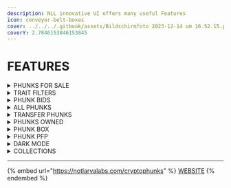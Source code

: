 ```yaml
---
description: NLL innovative UI offers many useful Features
icon: conveyor-belt-boxes
cover: ../../../.gitbook/assets/Bildschirmfoto 2023-12-14 um 16.52.15.png
coverY: 2.7846153846153845
---
```


# FEATURES

<details>

<summary>PHUNKS FOR SALE</summary>

All Phunks offered for Sale are sorted by price (Low to High) by default.

![](<../../../.gitbook/assets/Bildschirmfoto 2022-03-10 um 16.39.06.png>)

</details>

<details>

<summary>TRAIT FILTERS</summary>

All phunks for sale can be filtered out by traits and properties using filters.

![](<../../../.gitbook/assets/Bildschirmfoto 2022-03-10 um 16.40.16.png>)

</details>

<details>

<summary>PHUNK BIDS</summary>

Bid on any of 10'000 Phunks available, even those not offered for sale.

![](<../../../.gitbook/assets/Bildschirmfoto 2022-03-10 um 16.40.42.png>)

</details>

<details>

<summary>ALL PHUNKS</summary>

Search for any phunk in whole collection, use filters to narrow down your favourite traits.

![](<../../../.gitbook/assets/Bildschirmfoto 2022-03-10 um 16.41.05.png>)

</details>

<details>

<summary>TRANSFER PHUNKS</summary>

Transfer Phunks using "[**Transfer**](tutorials.md#tutorials)" button.

![](<../../../.gitbook/assets/Screen Shot 2022-03-16 at 14.12.52.png>)

</details>

<details>

<summary>PHUNKS OWNED</summary>

View all Phunks you own in one place.

![](<../../../.gitbook/assets/Screen Shot 2022-04-03 at 23.25.15.png>)

![](<../../../.gitbook/assets/Screen Shot 2022-04-03 at 23.25.43.png>)

</details>

<details>

<summary>PHUNK BOX</summary>

Use Phunk Box to browse collections for any account holding Phunks.

![](<../../../.gitbook/assets/Screen Shot 2022-04-03 at 23.26.18 (1).png>)

![](<../../../.gitbook/assets/Screen Shot 2022-04-03 at 23.26.44 (1).png>)

</details>

<details>

<summary>PHUNK PFP</summary>

Edit any Phunk to custom Border and Background color.

![](<../../../.gitbook/assets/Screen Shot 2022-04-03 at 23.23.28.png>)

</details>

<details>

<summary>DARK MODE</summary>

Switch between light and dark mode using half moon button on top right corner.

![](<../../../.gitbook/assets/Screen Shot 2022-04-19 at 09.23.54.png>)

![](<../../../.gitbook/assets/Screen Shot 2022-04-19 at 08.50.39.png>) Light Mode

![](<../../../.gitbook/assets/Screen Shot 2022-04-19 at 08.51.01.png>) Dark Mode

</details>

<details>

<summary>COLLECTIONS</summary>

Switch between supported Collections with ease.

![](<../../../.gitbook/assets/Screen Shot 2022-04-19 at 09.36.27.png>)

![](<../../../.gitbook/assets/Screen Shot 2022-04-19 at 09.39.22.png>)

</details>

***

{% embed url="https://notlarvalabs.com/cryptophunks" %}
[WEBSITE](https://notlarvalabs.com/cryptophunks)
{% endembed %}
